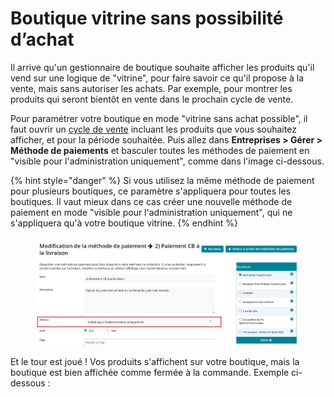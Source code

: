 # Boutique vitrine sans possibilité d’achat

Il arrive qu'un gestionnaire de boutique souhaite afficher les produits qu'il vend sur une logique de "vitrine", pour faire savoir ce qu'il propose à la vente, mais sans autoriser les achats. Par exemple, pour montrer les produits qui seront bientôt en vente dans le prochain cycle de vente.

Pour paramétrer votre boutique en mode "vitrine sans achat possible", il faut ouvrir un [cycle de vente](https://guide.openfoodnetwork.org/v/fr/basic-features/shopfront/order-cycle) incluant les produits que vous souhaitez afficher, et pour la période souhaitée. Puis allez dans **Entreprises > Gérer > Méthode de paiements** et basculer toutes les méthodes de paiement en "visible pour l'administration uniquement", comme dans l'image ci-dessous.&#x20;

{% hint style="danger" %}
Si vous utilisez la même méthode de paiement pour plusieurs boutiques, ce paramètre s'appliquera pour toutes les boutiques. Il vaut mieux dans ce cas créer une nouvelle méthode de paiement en mode "visible pour l'administration uniquement", qui ne s'appliquera qu'à votre boutique vitrine.
{% endhint %}



<figure><img src="../../.gitbook/assets/boutique_invisible_paiement_edit.jpg" alt=""><figcaption></figcaption></figure>

Et le tour est joué ! Vos produits s'affichent sur votre boutique, mais la boutique est bien affichée comme fermée à la commande. Exemple ci-dessous :&#x20;

<figure><img src="../../.gitbook/assets/Screen Shot 2022-09-21 at 14.45.05.png" alt=""><figcaption></figcaption></figure>
